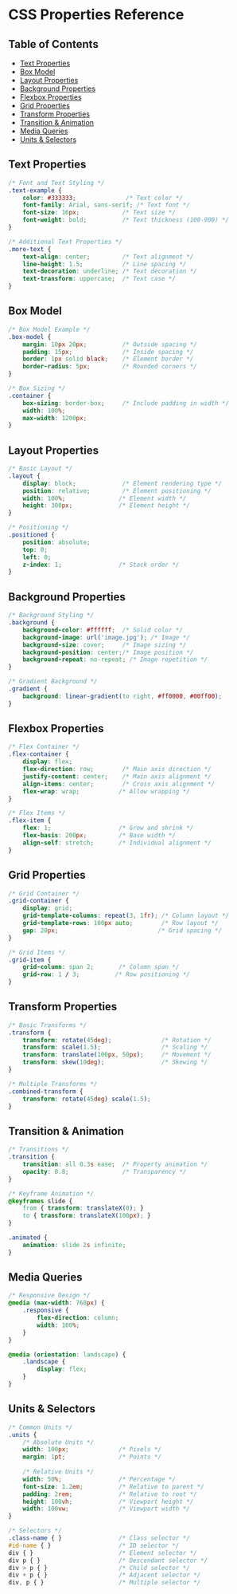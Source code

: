 # CSS Properties Reference

## Table of Contents
- [Text Properties](#text-properties)
- [Box Model](#box-model)
- [Layout Properties](#layout-properties)
- [Background Properties](#background-properties)
- [Flexbox Properties](#flexbox-properties)
- [Grid Properties](#grid-properties)
- [Transform Properties](#transform-properties)
- [Transition & Animation](#transition--animation)
- [Media Queries](#media-queries)
- [Units & Selectors](#units--selectors)

## Text Properties
```css
/* Font and Text Styling */
.text-example {
    color: #333333;              /* Text color */
    font-family: Arial, sans-serif; /* Text font */
    font-size: 16px;            /* Text size */
    font-weight: bold;          /* Text thickness (100-900) */
}

/* Additional Text Properties */
.more-text {
    text-align: center;         /* Text alignment */
    line-height: 1.5;           /* Line spacing */
    text-decoration: underline; /* Text decoration */
    text-transform: uppercase;  /* Text case */
}
```

## Box Model
```css
/* Box Model Example */
.box-model {
    margin: 10px 20px;          /* Outside spacing */
    padding: 15px;              /* Inside spacing */
    border: 1px solid black;    /* Element border */
    border-radius: 5px;         /* Rounded corners */
}

/* Box Sizing */
.container {
    box-sizing: border-box;     /* Include padding in width */
    width: 100%;
    max-width: 1200px;
}
```

## Layout Properties
```css
/* Basic Layout */
.layout {
    display: block;             /* Element rendering type */
    position: relative;         /* Element positioning */
    width: 100%;               /* Element width */
    height: 300px;             /* Element height */
}

/* Positioning */
.positioned {
    position: absolute;
    top: 0;
    left: 0;
    z-index: 1;                /* Stack order */
}
```

## Background Properties
```css
/* Background Styling */
.background {
    background-color: #ffffff;  /* Solid color */
    background-image: url('image.jpg'); /* Image */
    background-size: cover;     /* Image sizing */
    background-position: center;/* Image position */
    background-repeat: no-repeat; /* Image repetition */
}

/* Gradient Background */
.gradient {
    background: linear-gradient(to right, #ff0000, #00ff00);
}
```

## Flexbox Properties
```css
/* Flex Container */
.flex-container {
    display: flex;
    flex-direction: row;        /* Main axis direction */
    justify-content: center;    /* Main axis alignment */
    align-items: center;        /* Cross axis alignment */
    flex-wrap: wrap;           /* Allow wrapping */
}

/* Flex Items */
.flex-item {
    flex: 1;                   /* Grow and shrink */
    flex-basis: 200px;         /* Base width */
    align-self: stretch;       /* Individual alignment */
}
```

## Grid Properties
```css
/* Grid Container */
.grid-container {
    display: grid;
    grid-template-columns: repeat(3, 1fr); /* Column layout */
    grid-template-rows: 100px auto;        /* Row layout */
    gap: 20px;                            /* Grid spacing */
}

/* Grid Items */
.grid-item {
    grid-column: span 2;       /* Column span */
    grid-row: 1 / 3;          /* Row positioning */
}
```

## Transform Properties
```css
/* Basic Transforms */
.transform {
    transform: rotate(45deg);              /* Rotation */
    transform: scale(1.5);                 /* Scaling */
    transform: translate(100px, 50px);     /* Movement */
    transform: skew(10deg);                /* Skewing */
}

/* Multiple Transforms */
.combined-transform {
    transform: rotate(45deg) scale(1.5);
}
```

## Transition & Animation
```css
/* Transitions */
.transition {
    transition: all 0.3s ease;  /* Property animation */
    opacity: 0.8;               /* Transparency */
}

/* Keyframe Animation */
@keyframes slide {
    from { transform: translateX(0); }
    to { transform: translateX(100px); }
}

.animated {
    animation: slide 2s infinite;
}
```

## Media Queries
```css
/* Responsive Design */
@media (max-width: 768px) {
    .responsive {
        flex-direction: column;
        width: 100%;
    }
}

@media (orientation: landscape) {
    .landscape {
        display: flex;
    }
}
```

## Units & Selectors
```css
/* Common Units */
.units {
    /* Absolute Units */
    width: 100px;              /* Pixels */
    margin: 1pt;               /* Points */
    
    /* Relative Units */
    width: 50%;                /* Percentage */
    font-size: 1.2em;          /* Relative to parent */
    padding: 2rem;             /* Relative to root */
    height: 100vh;             /* Viewport height */
    width: 100vw;              /* Viewport width */
}

/* Selectors */
.class-name { }                /* Class selector */
#id-name { }                   /* ID selector */
div { }                        /* Element selector */
div p { }                      /* Descendant selector */
div > p { }                    /* Child selector */
div + p { }                    /* Adjacent selector */
div, p { }                     /* Multiple selector */
```


